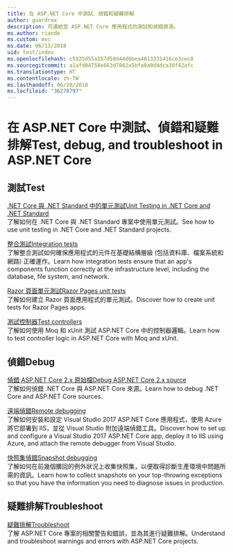 ```yaml
---
title: 在 ASP.NET Core 中測試、偵錯和疑難排解
author: guardrex
description: 可連結至 ASP.NET Core 應用程式的測試和偵錯資源。
ms.author: riande
ms.custom: mvc
ms.date: 06/13/2018
uid: test/index
ms.openlocfilehash: c5925d55a1b7d50d44d6bea4013331416ce3cec8
ms.sourcegitcommit: a1afd04758e663d7062a5bfa8a0d4dca38f42afc
ms.translationtype: HT
ms.contentlocale: zh-TW
ms.lasthandoff: 06/20/2018
ms.locfileid: "36278797"
---
```

# <a name="test-debug-and-troubleshoot-in-aspnet-core"></a><span data-ttu-id="935ea-103">在 ASP.NET Core 中測試、偵錯和疑難排解</span><span class="sxs-lookup"><span data-stu-id="935ea-103">Test, debug, and troubleshoot in ASP.NET Core</span></span>

## <a name="test"></a><span data-ttu-id="935ea-104">測試</span><span class="sxs-lookup"><span data-stu-id="935ea-104">Test</span></span>

[<span data-ttu-id="935ea-105">.NET Core 與 .NET Standard 中的單元測試</span><span class="sxs-lookup"><span data-stu-id="935ea-105">Unit Testing in .NET Core and .NET Standard</span></span>](/dotnet/articles/core/testing/)  
<span data-ttu-id="935ea-106">了解如何在 .NET Core 與 .NET Standard 專案中使用單元測試。</span><span class="sxs-lookup"><span data-stu-id="935ea-106">See how to use unit testing in .NET Core and .NET Standard projects.</span></span>

[<span data-ttu-id="935ea-107">整合測試</span><span class="sxs-lookup"><span data-stu-id="935ea-107">Integration tests</span></span>](xref:test/integration-tests)  
<span data-ttu-id="935ea-108">了解整合測試如何確保應用程式的元件在基礎結構層級 (包括資料庫、檔案系統和網路) 正確運作。</span><span class="sxs-lookup"><span data-stu-id="935ea-108">Learn how integration tests ensure that an app's components function correctly at the infrastructure level, including the database, file system, and network.</span></span>

[<span data-ttu-id="935ea-109">Razor 頁面單元測試</span><span class="sxs-lookup"><span data-stu-id="935ea-109">Razor Pages unit tests</span></span>](xref:test/razor-pages-tests)  
<span data-ttu-id="935ea-110">了解如何建立 Razor 頁面應用程式的單元測試。</span><span class="sxs-lookup"><span data-stu-id="935ea-110">Discover how to create unit tests for Razor Pages apps.</span></span>

[<span data-ttu-id="935ea-111">測試控制器</span><span class="sxs-lookup"><span data-stu-id="935ea-111">Test controllers</span></span>](xref:mvc/controllers/testing)  
<span data-ttu-id="935ea-112">了解如何使用 Moq 和 xUnit 測試 ASP.NET Core 中的控制器邏輯。</span><span class="sxs-lookup"><span data-stu-id="935ea-112">Learn how to test controller logic in ASP.NET Core with Moq and xUnit.</span></span>

## <a name="debug"></a><span data-ttu-id="935ea-113">偵錯</span><span class="sxs-lookup"><span data-stu-id="935ea-113">Debug</span></span>

[<span data-ttu-id="935ea-114">偵錯 ASP.NET Core 2.x 原始檔</span><span class="sxs-lookup"><span data-stu-id="935ea-114">Debug ASP.NET Core 2.x source</span></span>](https://github.com/aspnet/Docs/issues/4155)  
<span data-ttu-id="935ea-115">了解如何偵錯 .NET Core 與 ASP.NET Core 來源。</span><span class="sxs-lookup"><span data-stu-id="935ea-115">Learn how to debug .NET Core and ASP.NET Core sources.</span></span>

[<span data-ttu-id="935ea-116">遠端偵錯</span><span class="sxs-lookup"><span data-stu-id="935ea-116">Remote debugging</span></span>](/visualstudio/debugger/remote-debugging-azure)  
<span data-ttu-id="935ea-117">了解如何安裝和設定 Visual Studio 2017 ASP.NET Core 應用程式，使用 Azure 將它部署到 IIS，並從 Visual Studio 附加遠端偵錯工具。</span><span class="sxs-lookup"><span data-stu-id="935ea-117">Discover how to set up and configure a Visual Studio 2017 ASP.NET Core app, deploy it to IIS using Azure, and attach the remote debugger from Visual Studio.</span></span>

[<span data-ttu-id="935ea-118">快照集偵錯</span><span class="sxs-lookup"><span data-stu-id="935ea-118">Snapshot debugging</span></span>](/azure/application-insights/app-insights-snapshot-debugger)  
<span data-ttu-id="935ea-119">了解如何在前幾個擲回的例外狀況上收集快照集，以便取得診斷生產環境中問題所需的資訊。</span><span class="sxs-lookup"><span data-stu-id="935ea-119">Learn how to collect snapshots on your top-throwing exceptions so that you have the information you need to diagnose issues in production.</span></span>

## <a name="troubleshoot"></a><span data-ttu-id="935ea-120">疑難排解</span><span class="sxs-lookup"><span data-stu-id="935ea-120">Troubleshoot</span></span>

[<span data-ttu-id="935ea-121">疑難排解</span><span class="sxs-lookup"><span data-stu-id="935ea-121">Troubleshoot</span></span>](xref:test/troubleshoot)  
<span data-ttu-id="935ea-122">了解 ASP.NET Core 專案的相關警告和錯誤，並為其進行疑難排解。</span><span class="sxs-lookup"><span data-stu-id="935ea-122">Understand and troubleshoot warnings and errors with ASP.NET Core projects.</span></span>
